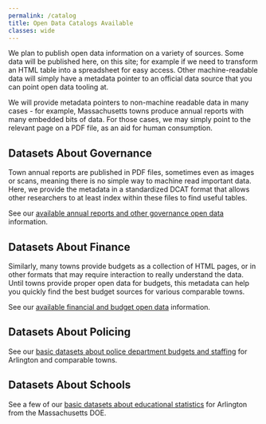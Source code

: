 ```yaml
---
permalink: /catalog
title: Open Data Catalogs Available
classes: wide
---
```


We plan to publish open data information on a variety of sources.  Some data will be published here, on this site; for example if we need to transform an HTML table into a spreadsheet for easy access.  Other machine-readable data will simply have a metadata pointer to an official data source that you can point open data tooling at.

We will provide metadata pointers to non-machine readable data in many cases - for example, Massachusetts towns produce annual reports with many embedded bits of data.  For those cases, we may simply point to the relevant page on a PDF file, as an aid for human consumption.

## Datasets About Governance

Town annual reports are published in PDF files, sometimes even as images or scans, meaning there is no simple way to machine read important data.  Here, we provide the metadata in a standardized DCAT format that allows other researchers to at least index within these files to find useful tables.

See our [available annual reports and other governance open data](/governance) information.

## Datasets About Finance

Similarly, many towns provide budgets as a collection of HTML pages, or in other formats that may require interaction to really understand the data.  Until towns provide proper open data for budgets, this metadata can help you quickly find the best budget sources for various comparable towns.

See our [available financial and budget open data](/finance) information.

## Datasets About Policing

See our [basic datasets about police department budgets and staffing](/police) for Arlington and comparable towns.

## Datasets About Schools

See a few of our [basic datasets about educational statistics](/education) for Arlington from the Massachusetts DOE.



